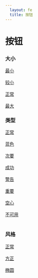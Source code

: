 ```yaml
---
  layout: fe
  title: 按钮
---
```

<style>
    .doc-detail p .button{
        line-height: 1em;
    }
</style>
# 按钮


### 大小

<a class="tiny button" href="#">最小</a><br><br>
<a class="small button" href="#">较小</a><br><br>
<a class="button" href="#">正常</a><br><br>
<a class="large button" href="#">最大</a>


### 类型

<a class="button" href="#">正常</a><br><br>
<a class="blue button" href="#">蓝色</a><br><br>
<a class="secondary button" href="#">次要</a><br><br>
<a class="success button" href="#">成功</a><br><br>
<a class="alert button" href="#">警告</a><br><br>
<a class="important button" href="#">重要</a><br><br>
<a class="hollow button" href="#">空心</a><br><br>
<a class="disabled button" href="#">不可用</a><br><br>

### 风格

<a class="button" href="#">正常</a><br><br>
<a class="square button" href="#">方正</a><br><br>
<a class="radius button" href="#">椭圆</a>

